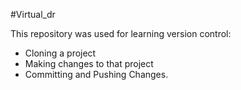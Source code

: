 #Virtual_dr

This repository was used for learning version control:<br>
* Cloning a project
* Making changes to that project
* Committing and Pushing Changes.
